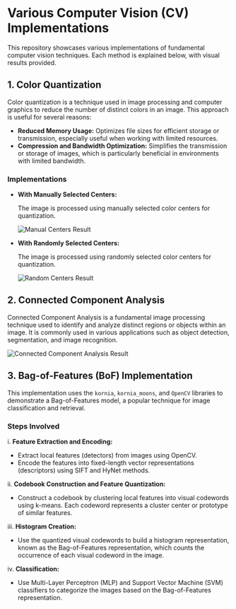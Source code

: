 # Various Computer Vision (CV) Implementations

This repository showcases various implementations of fundamental computer vision techniques. Each method is explained below, with visual results provided.

## 1. Color Quantization

Color quantization is a technique used in image processing and computer graphics to reduce the number of distinct colors in an image. This approach is useful for several reasons:

- **Reduced Memory Usage:** Optimizes file sizes for efficient storage or transmission, especially useful when working with limited resources.
- **Compression and Bandwidth Optimization:** Simplifies the transmission or storage of images, which is particularly beneficial in environments with limited bandwidth.

### Implementations

- **With Manually Selected Centers:**
  
  The image is processed using manually selected color centers for quantization.

  ![Manual Centers Result](Results/color_q_results_manual_selection.png)

- **With Randomly Selected Centers:**
  
  The image is processed using randomly selected color centers for quantization.

  ![Random Centers Result](Results/color_q_results_random_selection.png)

## 2. Connected Component Analysis

Connected Component Analysis is a fundamental image processing technique used to identify and analyze distinct regions or objects within an image. It is commonly used in various applications such as object detection, segmentation, and image recognition.

![Connected Component Analysis Result](Results/connected_component_analysis.png)

## 3. Bag-of-Features (BoF) Implementation

This implementation uses the `kornia`, `kornia_moons`, and `OpenCV` libraries to demonstrate a Bag-of-Features model, a popular technique for image classification and retrieval.

### Steps Involved

i. **Feature Extraction and Encoding:**
   - Extract local features (detectors) from images using OpenCV.
   - Encode the features into fixed-length vector representations (descriptors) using SIFT and HyNet methods.

ii. **Codebook Construction and Feature Quantization:**
   - Construct a codebook by clustering local features into visual codewords using k-means. Each codeword represents a cluster center or prototype of similar features.

iii. **Histogram Creation:**
   - Use the quantized visual codewords to build a histogram representation, known as the Bag-of-Features representation, which counts the occurrence of each visual codeword in the image.

iv. **Classification:**
   - Use Multi-Layer Perceptron (MLP) and Support Vector Machine (SVM) classifiers to categorize the images based on the Bag-of-Features representation.






